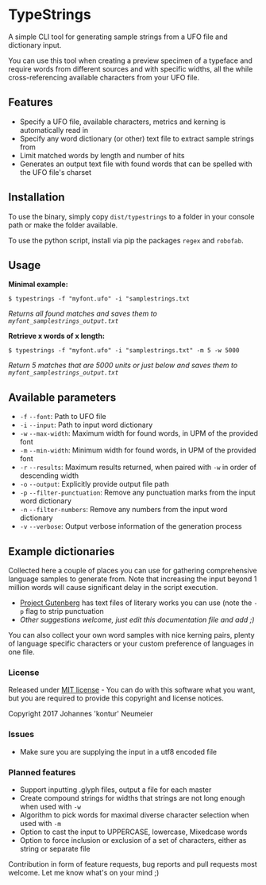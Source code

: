 # TypeStrings

A simple CLI tool for generating sample strings from a UFO file and dictionary input.

You can use this tool when creating a preview specimen of a typeface and require words from different sources and with specific widths, all the while cross-referencing available characters from your UFO file.

## Features

* Specify a UFO file, available characters, metrics and kerning is automatically read in
* Specify any word dictionary (or other) text file to extract sample strings from
* Limit matched words by length and number of hits
* Generates an output text file with found words that can be spelled with the UFO file's charset

## Installation

To use the binary, simply copy `dist/typestrings` to a folder in your console path or make the folder available.

To use the python script, install via pip the packages `regex` and `robofab`.

## Usage

**Minimal example:**

`$ typestrings -f "myfont.ufo" -i "samplestrings.txt`

*Returns all found matches and saves them to `myfont_samplestrings_output.txt`*

**Retrieve x words of x length:**

`$ typestrings -f "myfont.ufo" -i "samplestrings.txt" -m 5 -w 5000`

*Return 5 matches that are 5000 units or just below and saves them to `myfont_samplestrings_output.txt`* 

## Available parameters

* `-f` `--font`: Path to UFO file
* `-i` `--input`: Path to input word dictionary
* `-w` `--max-width`: Maximum width for found words, in UPM of the provided font
* `-m` `--min-width`: Minimum width for found words, in UPM of the provided font
* `-r` `--results`: Maximum results returned, when paired with `-w` in order of descending width
* `-o` `--output`: Explicitly provide output file path
* `-p` `--filter-punctuation`: Remove any punctuation marks from the input word dictionary
* `-n` `--filter-numbers`: Remove any numbers from the input word dictionary
* `-v` `--verbose`: Output verbose information of the generation process

## Example dictionaries
Collected here a couple of places you can use for gathering comprehensive language samples to generate from. Note that increasing the input beyond 1 million words will cause significant delay in the script execution.

* [Project Gutenberg](https://www.gutenberg.org/) has text files of literary works you can use (note the `-p` flag to strip punctuation
* *Other suggestions welcome, just edit this documentation file and add ;)*

You can also collect your own word samples with nice kerning pairs, plenty of language specific characters or your custom preference of languages in one file.

### License
Released under [MIT license](LICENSE.txt) - You can do with this software what you want, but you are required to provide this copyright and license notices.

Copyright 2017 Johannes 'kontur' Neumeier

### Issues
* Make sure you are supplying the input in a utf8 encoded file

### Planned features
* Support inputting .glyph files, output a file for each master
* Create compound strings for widths that strings are not long enough when used with `-w`
* Algorithm to pick words for maximal diverse character selection when used with `-m`
* Option to cast the input to UPPERCASE, lowercase, Mixedcase words
* Option to force inclusion or exclusion of a set of characters, either as string or separate file

Contribution in form of feature requests, bug reports and pull requests most welcome. Let me know what's on your mind ;)